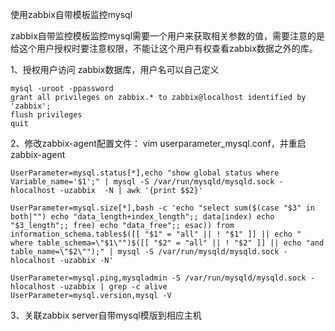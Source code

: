 使用zabbix自带模板监控mysql

zabbix自带监控模板监控mysql需要一个用户来获取相关参数的值，需要注意的是给这个用户授权时要注意权限，不能让这个用户有权查看zabbix数据之外的库。

1、授权用户访问 zabbix数据库，用户名可以自己定义

    mysql -uroot -ppassword
    grant all privileges on zabbix.* to zabbix@localhost identified by 'zabbix';
    flush privileges
    quit

2、修改zabbix-agent配置文件： vim userparameter_mysql.conf，并重启zabbix-agent

    UserParameter=mysql.status[*],echo "show global status where Variable_name='$1';" | mysql -S /var/run/mysqld/mysqld.sock -hlocalhost -uzabbix  -N | awk '{print $$2}'
    
    UserParameter=mysql.size[*],bash -c 'echo "select sum($(case "$3" in both|"") echo "data_length+index_length";; data|index) echo "$3_length";; free) echo "data_free";; esac)) from information_schema.tables$([[ "$1" = "all" || ! "$1" ]] || echo " where table_schema=\"$1\"")$([[ "$2" = "all" || ! "$2" ]] || echo "and table_name=\"$2\"");" | mysql -S /var/run/mysqld/mysqld.sock -hlocalhost -uzabbix -N'
    
    UserParameter=mysql.ping,mysqladmin -S /var/run/mysqld/mysqld.sock -hlocalhost -uzabbix | grep -c alive
    UserParameter=mysql.version,mysql -V

3、关联zabbix server自带mysql模版到相应主机
